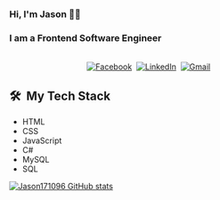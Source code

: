 ### Hi, I'm Jason 👨‍💻

### I am a Frontend Software Engineer

<p align="center">
<br>
<a href="https://www.facebook.com/JasonMartinezMaldonado/"><img src="https://img.shields.io/badge/facebook-%231877F2.svg?&style=for-the-badge&logo=facebook&logoColor=white" alt="Facebook" /></a>&nbsp;
<a href="https://www.linkedin.com/in/jm-jason-martinez/"><img src="https://img.shields.io/badge/linkedin-%230077B5.svg?&style=for-the-badge&logo=linkedin&logoColor=white" alt="LinkedIn" /></a>&nbsp;
<a href="mailto:bboyace10@gmail.com"><img src="https://img.shields.io/badge/gmail-%23D14836.svg?&style=for-the-badge&logo=gmail&logoColor=white" alt="Gmail"/></a>&nbsp;

<h2> 🛠 &nbsp;My Tech Stack</h2>

* HTML
* CSS
* JavaScript
* C#
* MySQL
* SQL

[![Jason171096 GitHub stats](https://github-readme-stats.vercel.app/api?username=Jason171096)](https://github.com/Jason171096/github-readme-stats)

